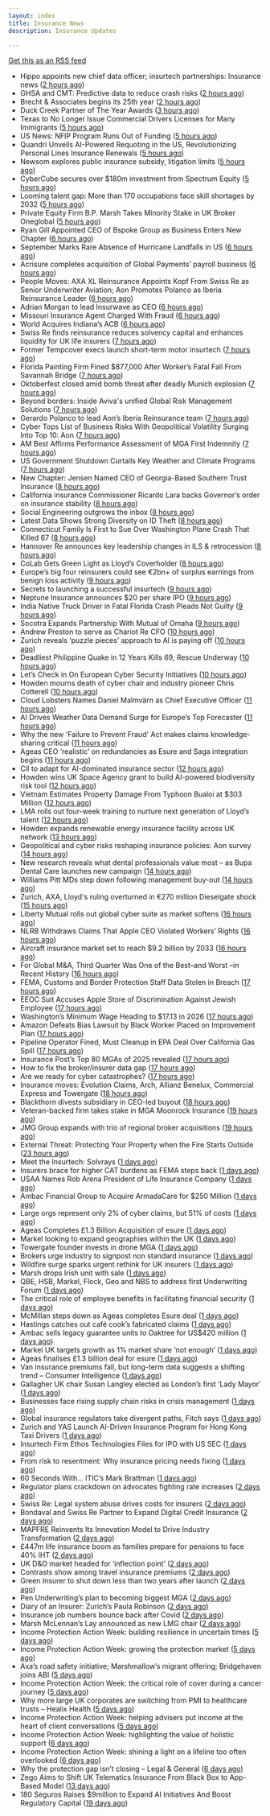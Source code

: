 ```yaml
---
layout: index
title: Insurance News
description: Insurance Updates

---
```


[Get this as an RSS feed](/insurance.rss)

<!-- news_marker starts -->
- Hippo appoints new chief data officer; insurtech partnerships: Insurance news ([2 hours ago](https://www.dig-in.com/news/hippo-appoints-new-chief-data-officer-insurance-news))
- GHSA and CMT: Predictive data to reduce crash risks ([2 hours ago](https://www.dig-in.com/news/ghsa-and-cmt-predictive-data-to-reduce-crash-risks))
- Brecht & Associates begins its 25th year ([2 hours ago](https://www.insurancejournal.com/services/newswire/2025/10/01/841021.htm))
- Duck Creek Partner of The Year Awards ([3 hours ago](https://insurance-edge.net/2025/10/01/duck-creek-partner-of-the-year-awards/))
- Texas to No Longer Issue Commercial Drivers Licenses for Many Immigrants ([5 hours ago](https://www.insurancejournal.com/news/southcentral/2025/10/01/841306.htm))
- US News: NFIP Program Runs Out of Funding ([5 hours ago](https://insurance-edge.net/2025/10/01/us-news-nfip-program-runs-out-of-funding/))
- Quandri Unveils AI-Powered Requoting in the US, Revolutionizing Personal Lines Insurance Renewals ([5 hours ago](https://www.insurtechinsights.com/quandri-unveils-ai-powered-requoting-in-the-us-revolutionizing-personal-lines-insurance-renewals/))
- Newsom explores public insurance subsidy, litigation limits ([5 hours ago](https://www.dig-in.com/news/newsom-explores-public-insurance-subsidy-litigation-limits))
- CyberCube secures over $180m investment from Spectrum Equity ([5 hours ago](https://www.reinsurancene.ws/cybercube-secures-over-180m-investment-from-spectrum-equity/))
- Looming talent gap: More than 170 occupations face skill shortages by 2032 ([5 hours ago](https://www.insurancebusinessmag.com/uk/business-strategy/looming-talent-gap-more-than-170-occupations-face-skill-shortages-by-2032-551635.aspx))
- Private Equity Firm B.P. Marsh Takes Minority Stake in UK Broker Oneglobal ([5 hours ago](https://www.insurancejournal.com/news/international/2025/10/01/841290.htm))
- Ryan Gill Appointed CEO of Bspoke Group as Business Enters New Chapter ([6 hours ago](https://www.insurtechinsights.com/ryan-gill-appointed-ceo-of-bspoke-group-as-business-enters-new-chapter/))
- September Marks Rare Absence of Hurricane Landfalls in US ([6 hours ago](https://www.insurancejournal.com/news/southcentral/2025/10/01/841280.htm))
- Acrisure completes acquisition of Global Payments’ payroll business ([6 hours ago](https://www.reinsurancene.ws/acrisure-completes-acquisition-of-global-payments-payroll-business/))
- People Moves: AXA XL Reinsurance Appoints Kopf From Swiss Re as Senior Underwriter Aviation; Aon Promotes Polanco as Iberia Reinsurance Leader ([6 hours ago](https://www.insurancejournal.com/news/international/2025/10/01/841283.htm))
- Adrian Morgan to lead Insurwave as CEO ([6 hours ago](https://www.reinsurancene.ws/adrian-morgan-to-lead-insurwave-as-ceo/))
- Missouri Insurance Agent Charged With Fraud ([6 hours ago](https://www.insurancejournal.com/news/midwest/2025/10/01/841274.htm))
- World Acquires Indiana’s ACB ([6 hours ago](https://www.insurancejournal.com/blogs/cincinnati-insurance-company/2025/10/01/841271.htm))
- Swiss Re finds reinsurance reduces solvency capital and enhances liquidity for UK life insurers ([7 hours ago](https://www.reinsurancene.ws/swiss-re-finds-reinsurance-reduces-solvency-capital-and-enhances-liquidity-for-uk-life-insurers/))
- Former Tempcover execs launch short-term motor insurtech ([7 hours ago](https://www.postonline.co.uk/personal/7959152/former-tempcover-execs-launch-short-term-motor-insurtech))
- Florida Painting Firm Fined $877,000 After Worker’s Fatal Fall From Savannah Bridge ([7 hours ago](https://www.insurancejournal.com/news/southeast/2025/10/01/841254.htm))
- Oktoberfest closed amid bomb threat after deadly Munich explosion ([7 hours ago](https://www.insurancebusinessmag.com/uk/news/breaking-news/oktoberfest-closed-amid-bomb-threat-after-deadly-munich-explosion-551618.aspx))
- Beyond borders: Inside Aviva's unified Global Risk Management Solutions ([7 hours ago](https://www.insurancebusinessmag.com/uk/news/breaking-news/beyond-borders-inside-avivas-unified-global-risk-management-solutions-550526.aspx))
- Gerardo Polanco to lead Aon’s Iberia Reinsurance team ([7 hours ago](https://www.reinsurancene.ws/gerardo-polanco-to-lead-aons-iberia-reinsurance-team/))
- Cyber Tops List of Business Risks With Geopolitical Volatility Surging Into Top 10: Aon ([7 hours ago](https://www.insurancejournal.com/news/international/2025/10/01/841218.htm))
- AM Best Affirms Performance Assessment of MGA First Indemnity ([7 hours ago](https://www.insurancejournal.com/news/east/2025/10/01/841234.htm))
- US Government Shutdown Curtails Key Weather and Climate Programs ([7 hours ago](https://www.insurancejournal.com/news/national/2025/10/01/841242.htm))
- New Chapter: Jensen Named CEO of Georgia-Based Southern Trust Insurance ([8 hours ago](https://www.insurancejournal.com/news/southeast/2025/10/01/841236.htm))
- California insurance Commissioner Ricardo Lara backs Governor’s order on insurance stability ([8 hours ago](https://www.reinsurancene.ws/california-insurance-commissioner-ricardo-lara-backs-governors-order-on-insurance-stability/))
- Social Engineering outgrows the inbox ([8 hours ago](https://www.insurancebusinessmag.com/uk/news/breaking-news/social-engineering-outgrows-the-inbox-551287.aspx))
- Latest Data Shows Strong Diversity on ID Theft ([8 hours ago](https://insurance-edge.net/2025/10/01/latest-data-shows-strong-diversity-on-id-theft/))
- Connecticut Family Is First to Sue Over Washington Plane Crash That Killed 67 ([8 hours ago](https://www.insurancejournal.com/news/east/2025/10/01/841227.htm))
- Hannover Re announces key leadership changes in ILS & retrocession ([8 hours ago](https://www.reinsurancene.ws/hannover-re-announces-key-leadership-changes-in-ils-retrocession/))
- CoLab Gets Green Light as Lloyd’s Coverholder ([8 hours ago](https://insurance-edge.net/2025/10/01/colab-gets-green-light-as-lloyds-coverholder/))
- Europe’s big four reinsurers could see €2bn+ of surplus earnings from benign loss activity ([9 hours ago](https://www.reinsurancene.ws/europes-big-four-reinsurers-could-see-e2bn-of-surplus-earnings-from-benign-loss-activity/))
- Secrets to launching a successful insurtech ([9 hours ago](https://www.dig-in.com/podcast/secrets-to-launching-a-successful-insurtech))
- Neptune Insurance announces $20 per share IPO ([9 hours ago](https://www.reinsurancene.ws/neptune-insurance-announces-20-per-share-ipo/))
- India Native Truck Driver in Fatal Florida Crash Pleads Not Guilty ([9 hours ago](https://www.insurancejournal.com/news/southeast/2025/10/01/841220.htm))
- Socotra Expands Partnership With Mutual of Omaha ([9 hours ago](https://insurance-edge.net/2025/10/01/socotra-expands-partnership-with-mutual-of-omaha/))
- Andrew Preston to serve as Chariot Re CFO ([10 hours ago](https://www.reinsurancene.ws/andrew-preston-to-serve-as-chariot-re-cfo/))
- Zurich reveals ‘puzzle pieces’ approach to AI is paying off ([10 hours ago](https://www.postonline.co.uk/technology/7959150/zurich-reveals-%E2%80%98puzzle-pieces%E2%80%99-approach-to-ai-is-paying-off))
- Deadliest Philippine Quake in 12 Years Kills 69, Rescue Underway ([10 hours ago](https://www.insurancejournal.com/news/international/2025/10/01/841214.htm))
- Let’s Check in On European Cyber Security Initiatives ([10 hours ago](https://insurance-edge.net/2025/10/01/lets-check-in-on-european-cyber-security-initiatives/))
- Howden mourns death of cyber chair and industry pioneer Chris Cotterell ([10 hours ago](https://www.insurancebusinessmag.com/uk/news/breaking-news/howden-mourns-death-of-cyber-chair-and-industry-pioneer-chris-cotterell-551584.aspx))
- Cloud Lobsters Names Daniel Malmvärn as Chief Executive Officer ([11 hours ago](https://www.insurtechinsights.com/cloud-lobsters-names-daniel-malmvarn-as-chief-executive-officer/))
- AI Drives Weather Data Demand Surge for Europe’s Top Forecaster ([11 hours ago](https://www.insurancejournal.com/news/international/2025/10/01/841207.htm))
- Why the new 'Failure to Prevent Fraud' Act makes claims knowledge-sharing critical ([11 hours ago](https://www.insurancebusinessmag.com/uk/news/columns/why-the-new-failure-to-prevent-fraud-act-makes-claims-knowledgesharing-critical-551576.aspx))
- Ageas CEO ‘realistic’ on redundancies as Esure and Saga integration begins ([11 hours ago](https://www.postonline.co.uk/personal/7959149/ageas-ceo-%E2%80%98realistic%E2%80%99-on-redundancies-as-esure-and-saga-integration-begins))
- CII to adapt for AI-dominated insurance sector ([12 hours ago](https://www.postonline.co.uk/news/7959148/cii-to-adapt-for-ai-dominated-insurance-sector))
- Howden wins UK Space Agency grant to build AI-powered biodiversity risk tool ([12 hours ago](https://www.insurancebusinessmag.com/uk/news/technology/howden-wins-uk-space-agency-grant-to-build-aipowered-biodiversity-risk-tool-551566.aspx))
- Vietnam Estimates Property Damage From Typhoon Bualoi at $303 Million ([12 hours ago](https://www.insurancejournal.com/news/international/2025/10/01/841200.htm))
- LMA rolls out four-week training to nurture next generation of Lloyd’s talent ([12 hours ago](https://www.insurancebusinessmag.com/uk/news/breaking-news/lma-rolls-out-fourweek-training-to-nurture-next-generation-of-lloyds-talent-551565.aspx))
- Howden expands renewable energy insurance facility across UK network ([13 hours ago](https://www.insurancebusinessmag.com/uk/news/breaking-news/howden-expands-renewable-energy-insurance-facility-across-uk-network-551555.aspx))
- Geopolitical and cyber risks reshaping insurance policies: Aon survey ([14 hours ago](https://www.insurancebusinessmag.com/uk/news/breaking-news/geopolitical-and-cyber-risks-reshaping-insurance-policies-aon-survey-551545.aspx))
- New research reveals what dental professionals value most – as Bupa Dental Care launches new campaign ([14 hours ago](https://ifamagazine.com/new-research-reveals-what-dental-professionals-value-most-as-bupa-dental-care-launches-new-campaign/))
- Williams Pitt MDs step down following management buy-out ([14 hours ago](https://www.postonline.co.uk/people/7959125/williams-pitt-mds-step-down-following-management-buy-out))
- Zurich, AXA, Lloyd's ruling overturned in €270 million Dieselgate shock ([15 hours ago](https://www.insurancebusinessmag.com/uk/news/auto-motor/zurich-axa-lloyds-ruling-overturned-in-270-million-dieselgate-shock-551525.aspx))
- Liberty Mutual rolls out global cyber suite as market softens ([16 hours ago](https://www.insurancebusinessmag.com/uk/news/cyber/liberty-mutual-rolls-out-global-cyber-suite-as-market-softens-551514.aspx))
- NLRB Withdraws Claims That Apple CEO Violated Workers’ Rights ([16 hours ago](https://www.insurancejournal.com/news/national/2025/10/01/841160.htm))
- Aircraft insurance market set to reach $9.2 billion by 2033 ([16 hours ago](https://www.insurancebusinessmag.com/uk/news/breaking-news/aircraft-insurance-market-set-to-reach-9-2-billion-by-2033-551506.aspx))
- For Global M&A, Third Quarter Was One of the Best–and Worst –in Recent History ([16 hours ago](https://www.insurancejournal.com/news/national/2025/10/01/841150.htm))
- FEMA, Customs and Border Protection Staff Data Stolen in Breach ([17 hours ago](https://www.insurancejournal.com/news/national/2025/10/01/841146.htm))
- EEOC Suit Accuses Apple Store of Discrimination Against Jewish Employee ([17 hours ago](https://www.insurancejournal.com/news/east/2025/10/01/841182.htm))
- Washington’s Minimum Wage Heading to $17.13 in 2026 ([17 hours ago](https://www.insurancejournal.com/news/west/2025/10/01/841158.htm))
- Amazon Defeats Bias Lawsuit by Black Worker Placed on Improvement Plan ([17 hours ago](https://www.insurancejournal.com/news/east/2025/10/01/841189.htm))
- Pipeline Operator Fined, Must Cleanup in EPA Deal Over California Gas Spill ([17 hours ago](https://www.insurancejournal.com/news/west/2025/10/01/841130.htm))
- Insurance Post’s Top 80 MGAs of 2025 revealed ([17 hours ago](https://www.postonline.co.uk/news/7958877/insurance-post%E2%80%99s-top-80-mgas-of-2025-revealed))
- How to fix the broker/insurer data gap ([17 hours ago](https://www.postonline.co.uk/technology/7958263/how-to-fix-the-brokerinsurer-data-gap))
- Are we ready for cyber catastrophes? ([17 hours ago](https://www.postonline.co.uk/commercial/7959014/are-we-ready-for-cyber-catastrophes))
- Insurance moves: Evolution Claims, Arch, Allianz Benelux, Commercial Express and Towergate ([18 hours ago](https://www.insurancebusinessmag.com/uk/news/breaking-news/insurance-moves-evolution-claims-arch-allianz-benelux-commercial-express-and-towergate-551499.aspx))
- Blackthorn divests subsidiary in CEO-led buyout ([18 hours ago](https://www.insurancebusinessmag.com/uk/news/mergers-acquisitions/blackthorn-divests-subsidiary-in-ceoled-buyout-551497.aspx))
- Veteran-backed firm takes stake in MGA Moonrock Insurance ([19 hours ago](https://www.insurancebusinessmag.com/uk/news/breaking-news/veteranbacked-firm-takes-stake-in-mga-moonrock-insurance-551496.aspx))
- JMG Group expands with trio of regional broker acquisitions ([19 hours ago](https://www.insurancebusinessmag.com/uk/news/mergers-acquisitions/jmg-group-expands-with-trio-of-regional-broker-acquisitions-551495.aspx))
- External Threat: Protecting Your Property when the Fire Starts Outside ([23 hours ago](https://www.insurancejournal.com/blogs/iat/2025/09/30/841176.htm))
- Meet the Insurtech: Solvrays ([1 days ago](https://www.dig-in.com/news/meet-the-insurtech-solvrays))
- Insurers brace for higher CAT burdens as FEMA steps back ([1 days ago](https://www.dig-in.com/opinion/insurers-brace-for-higher-cat-burdens-as-fema-steps-back))
- USAA Names Rob Arena President of Life Insurance Company ([1 days ago](https://www.insurtechinsights.com/usaa-names-rob-arena-president-of-life-insurance-company/))
- Ambac Financial Group to Acquire ArmadaCare for $250 Million ([1 days ago](https://www.insurtechinsights.com/ambac-financial-group-to-acquire-armadacare-for-250-million/))
- Large orgs represent only 2% of cyber claims, but 51% of costs ([1 days ago](https://www.dig-in.com/news/large-orgs-are-only-2-of-cyber-claims-but-51-of-costs))
- Ageas Completes £1.3 Billion Acquisition of esure ([1 days ago](https://www.insurtechinsights.com/ageas-completes-1-3-billion-acquisition-of-esure/))
- Markel looking to expand geographies within the UK ([1 days ago](https://www.postonline.co.uk/commercial/7959096/markel-looking-to-expand-geographies-within-the-uk))
- Towergate founder invests in drone MGA ([1 days ago](https://www.postonline.co.uk/commercial/7959135/towergate-founder-invests-in-drone-mga))
- Brokers urge industry to signpost non standard insurance ([1 days ago](https://www.postonline.co.uk/broker/7959133/brokers-urge-industry-to-signpost-non-standard-insurance))
- Wildfire surge sparks urgent rethink for UK insurers ([1 days ago](https://www.insurancebusinessmag.com/uk/news/catastrophe/wildfire-surge-sparks-urgent-rethink-for-uk-insurers-551412.aspx))
- Marsh drops Irish unit with sale ([1 days ago](https://www.insurancebusinessmag.com/uk/news/breaking-news/marsh-drops-irish-unit-with-sale-551411.aspx))
- QBE, HSB, Markel, Flock, Geo and NBS to address first Underwriting Forum ([1 days ago](https://www.postonline.co.uk/commercial/7959128/qbe-hsb-markel-flock-geo-and-nbs-to-address-first-underwriting-forum))
- The critical role of employee benefits in facilitating financial security ([1 days ago](https://www.dig-in.com/opinion/the-critical-role-of-employee-benefits-in-facilitating-financial-security))
- McMillan steps down as Ageas completes Esure deal ([1 days ago](https://www.postonline.co.uk/news/7959131/mcmillan-steps-down-as-ageas-completes-esure-deal))
- Hastings catches out café cook’s fabricated claims ([1 days ago](https://www.postonline.co.uk/news/7959130/hastings-catches-out-caf%C3%A9-cook%E2%80%99s-fabricated-claims))
- Ambac sells legacy guarantee units to Oaktree for US$420 million ([1 days ago](https://www.insurancebusinessmag.com/uk/news/mergers-acquisitions/ambac-sells-legacy-guarantee-units-to-oaktree-for-us420-million-551393.aspx))
- Markel UK targets growth as 1% market share ‘not enough’ ([1 days ago](https://www.postonline.co.uk/news/7959094/markel-uk-targets-growth-as-1-market-share-%E2%80%98not-enough%E2%80%99))
- Ageas finalises £1.3 billion deal for esure ([1 days ago](https://www.insurancebusinessmag.com/uk/news/mergers-acquisitions/ageas-finalises-1-3-billion-deal-for-esure-551389.aspx))
- Van insurance premiums fall, but long-term data suggests a shifting trend – Consumer Intelligence ([1 days ago](https://www.insurancebusinessmag.com/uk/news/auto-motor/van-insurance-premiums-fall-but-longterm-data-suggests-a-shifting-trend--consumer-intelligence-551384.aspx))
- Gallagher UK chair Susan Langley elected as London’s first ‘Lady Mayor’ ([1 days ago](https://www.insurancebusinessmag.com/uk/news/breaking-news/gallagher-uk-chair-susan-langley-elected-as-londons-first-lady-mayor-551380.aspx))
- Businesses face rising supply chain risks in crisis management ([1 days ago](https://www.insurancebusinessmag.com/uk/news/breaking-news/businesses-face-rising-supply-chain-risks-in-crisis-management-551376.aspx))
- Global insurance regulators take divergent paths, Fitch says ([1 days ago](https://www.insurancebusinessmag.com/uk/news/breaking-news/global-insurance-regulators-take-divergent-paths-fitch-says-551374.aspx))
- Zurich and YAS Launch AI-Driven Insurance Program for Hong Kong Taxi Drivers ([1 days ago](https://www.insurtechinsights.com/zurich-and-yas-launch-ai-driven-insurance-program-for-hong-kong-taxi-drivers/))
- Insurtech Firm Ethos Technologies Files for IPO with US SEC ([1 days ago](https://www.insurtechinsights.com/insurtech-firm-ethos-technologies-files-for-ipo-with-us-sec/))
- From risk to resentment: Why insurance pricing needs fixing ([1 days ago](https://www.postonline.co.uk/personal/7958970/from-risk-to-resentment-why-insurance-pricing-needs-fixing))
- 60 Seconds With... ITIC’s Mark Brattman ([1 days ago](https://www.postonline.co.uk/claims/7958130/60-seconds-with-itic%E2%80%99s-mark-brattman))
- Regulator plans crackdown on advocates fighting rate increases ([2 days ago](https://www.dig-in.com/news/regulator-plans-crackdown-on-advocates-fighting-rate-increases))
- Swiss Re: Legal system abuse drives costs for insurers ([2 days ago](https://www.dig-in.com/news/swiss-re-legal-system-abuse-drives-costs-for-insurers))
- Bondaval and Swiss Re Partner to Expand Digital Credit Insurance ([2 days ago](https://www.insurtechinsights.com/bondaval-and-swiss-re-partner-to-expand-digital-credit-insurance/))
- MAPFRE Reinvents Its Innovation Model to Drive Industry Transformation ([2 days ago](https://www.insurtechinsights.com/mapfre-reinvents-its-innovation-model-to-drive-industry-transformation/))
- £447m life insurance boom as families prepare for pensions to face 40% IHT ([2 days ago](https://ifamagazine.com/447m-life-insurance-boom-as-families-prepare-for-pensions-to-face-40-iht/))
- UK D&O market headed for ‘inflection point’ ([2 days ago](https://www.postonline.co.uk/commercial/7959121/uk-do-market-headed-for-%E2%80%98inflection-point%E2%80%99))
- Contrasts show among travel insurance premiums ([2 days ago](https://www.postonline.co.uk/news/7959119/contrasts-show-among-travel-insurance-premiums))
- Green Insurer to shut down less than two years after launch ([2 days ago](https://www.postonline.co.uk/broker/7959112/green-insurer-to-shut-down-less-than-two-years-after-launch))
- Pen Underwriting’s plan to becoming biggest MGA ([2 days ago](https://www.postonline.co.uk/commercial/7959029/pen-underwriting%E2%80%99s-plan-to-becoming-biggest-mga))
- Diary of an Insurer: Zurich’s Paula Robinson ([2 days ago](https://www.postonline.co.uk/commercial/7958071/diary-of-an-insurer-zurich%E2%80%99s-paula-robinson))
- Insurance job numbers bounce back after Covid ([2 days ago](https://www.postonline.co.uk/people/7958064/insurance-job-numbers-bounce-back-after-covid))
- Marsh McLennan’s Lay announced as new LMG chair ([2 days ago](https://www.postonline.co.uk/news/7959110/marsh-mclennan%E2%80%99s-lay-announced-as-new-lmg-chair))
- Income Protection Action Week: building resilience in uncertain times ([5 days ago](https://ifamagazine.com/income-protection-action-week-building-resilience-in-uncertain-times/))
- Income Protection Action Week: growing the protection market ([5 days ago](https://ifamagazine.com/income-protection-action-week-growing-the-protection-market/))
- Axa’s road safety initiative; Marshmallow’s migrant offering; Bridgehaven joins ABI ([5 days ago](https://www.postonline.co.uk/news/7959099/axa%E2%80%99s-road-safety-initiative-marshmallow%E2%80%99s-migrant-offering-bridgehaven-joins-abi))
- Income Protection Action Week: the critical role of cover during a cancer journey ([5 days ago](https://ifamagazine.com/income-protection-action-week-the-critical-role-of-cover-during-a-cancer-journey/))
- Why more large UK corporates are switching from PMI to healthcare trusts – Healix Health ([5 days ago](https://ifamagazine.com/why-more-large-uk-corporates-are-switching-from-pmi-to-healthcare-trusts-healix-health/))
- Income Protection Action Week: helping advisers put income at the heart of client conversations ([5 days ago](https://ifamagazine.com/income-protection-action-week-helping-advisers-put-income-at-the-heart-of-client-conversations/))
- Income Protection Action Week: highlighting the value of holistic support ([6 days ago](https://ifamagazine.com/income-protection-action-week-highlighting-the-value-of-holistic-support-as-day-four-draws-to-a-close/))
- Income Protection Action Week: shining a light on a lifeline too often overlooked ([6 days ago](https://ifamagazine.com/income-protection-action-week-shining-a-light-on-a-lifeline-too-often-overlooked/))
- Why the protection gap isn’t closing – Legal & General ([6 days ago](https://ifamagazine.com/why-the-protection-gap-isnt-closing-legal-general/))
- Zego Aims to Shift UK Telematics Insurance From Black Box to App-Based Model ([13 days ago](https://thefintechtimes.com/zego-aims-to-shift-uk-telematics-insurance-from-black-box-to-app-based-model/))
- 180 Seguros Raises $9million to Expand AI Initiatives And Boost Regulatory Capital ([19 days ago](https://thefintechtimes.com/180-seguros-raises-9m-to-expand-ai-initiatives-and-boost-regulatory-capital/))

<!-- news_marker ends -->